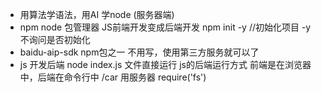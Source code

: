 - 用算法学语法，用AI 学node (服务器端)
- npm node 包管理器
JS前端开发变成后端开发 
npm init -y    //初始化项目  -y   不询问是否初始化
- baidu-aip-sdk     npm包之一
  不用写，使用第三方服务就可以了
- js  开发后端
  node  index.js  文件直接运行   js的后端运行方式
  前端是在浏览器中，后端在命令行中
  /car 用服务器  require('fs')